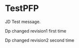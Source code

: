 # TestPFP


JD Test message.



Dp changed revision1 first time



Dp changed revision2 second time
